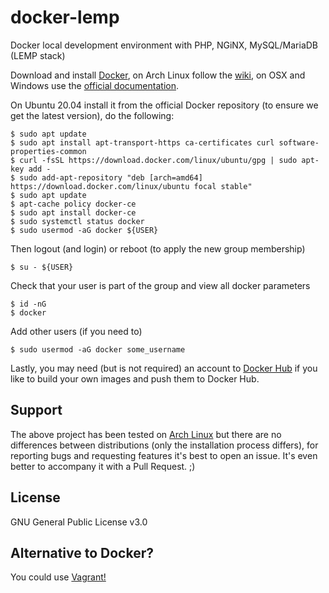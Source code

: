 # docker-lemp
Docker local development environment with PHP, NGiNX, MySQL/MariaDB (LEMP stack)

Download and install [Docker](https://www.docker.com), on Arch Linux follow the [wiki](https://wiki.archlinux.org/index.php/docker), on OSX and Windows use the [official documentation](https://docs.docker.com/get-started/).

On Ubuntu 20.04 install it from the official Docker repository (to ensure we get the latest version), do the following:
```
$ sudo apt update
$ sudo apt install apt-transport-https ca-certificates curl software-properties-common
$ curl -fsSL https://download.docker.com/linux/ubuntu/gpg | sudo apt-key add -
$ sudo add-apt-repository "deb [arch=amd64] https://download.docker.com/linux/ubuntu focal stable"
$ sudo apt update
$ apt-cache policy docker-ce
$ sudo apt install docker-ce
$ sudo systemctl status docker
$ sudo usermod -aG docker ${USER}
```
Then logout (and login) or reboot (to apply the new group membership)
```
$ su - ${USER}
```
Check that your user is part of the group and view all docker parameters
```
$ id -nG
$ docker
```
Add other users (if you need to)
```
$ sudo usermod -aG docker some_username
```

Lastly, you may need (but is not required) an account to [Docker Hub](https://hub.docker.com) if you like to build your own images and push them to Docker Hub.

## Support
The above project has been tested on [Arch Linux](https://www.archlinux.org/) but there are no differences between distributions (only the installation process differs), for reporting bugs and requesting features it's best to open an issue. It's even better to accompany it with a Pull Request. ;)

## License
GNU General Public License v3.0

## Alternative to Docker?
You could use [Vagrant!](https://github.com/ncklinux/vagrant-ubuntu64)
